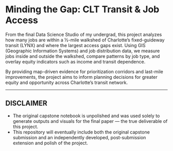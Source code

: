 # Minding the Gap: CLT Transit & Job Access

From the final Data Science Studio of my undergrad, this project analyzes how many jobs are within a ½-mile walkshed of Charlotte’s fixed-guideway transit (LYNX) and where the largest access gaps exist. Using GIS (Geographic Information Systems) and job distribution data, we measure jobs inside and outside the walkshed, compare patterns by job type, and overlay equity indicators such as income and transit dependence.

By providing map-driven evidence for prioritization corridors and last-mile improvements, the project aims to inform planning decisions for greater equity and opportunity across Charlotte’s transit network.

---

## DISCLAIMER
- The original capstone notebook is unpolished and was used solely to generate outputs and visuals for the final paper — the true deliverable of this project.  
- This repository will eventually include both the original capstone submission and an independently developed, post-submission extension and polish of the project.


